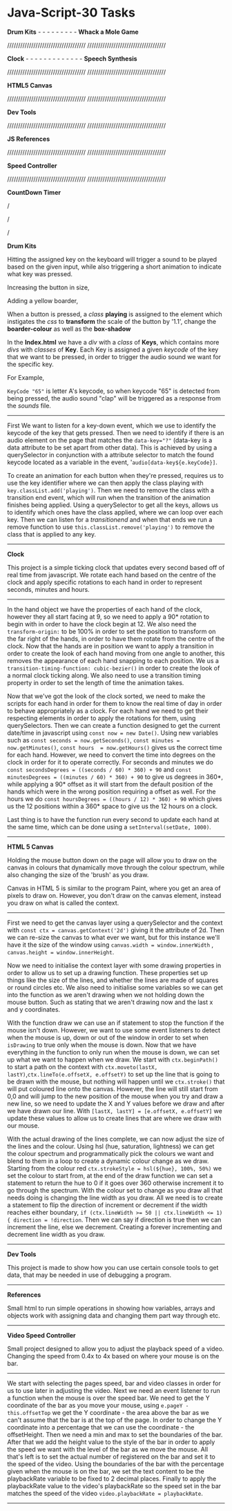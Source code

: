 # Java-Script-30 Tasks

**Drum Kits** - - - - - - - - - **Whack a Mole Game**

//////////////////////////////////// ////////////////////////////////////

**Clock** - - - - - - - - - - - - - **Speech Synthesis**

//////////////////////////////////// ////////////////////////////////////

**HTML5 Canvas**

//////////////////////////////////// ////////////////////////////////////

**Dev Tools**

//////////////////////////////////// ////////////////////////////////////

**JS References**

//////////////////////////////////// ////////////////////////////////////

**Speed Controller**

//////////////////////////////////// ////////////////////////////////////

**CountDown Timer**

/

/

/

**Drum Kits**

Hitting the assigned key on the keyboard will trigger a sound to be played based
on the given input, while also triggering a short animation to indicate what key
was pressed.

Increasing the button in size,

Adding a yellow boarder,

When a button is pressed, a *class* **playing** is assigned to the element which
instigates the *css* to **transform** the scale of the button by '1.1', change the
**boarder-colour** as well as the **box-shadow**

In the **Index.html** we have a *div* with a *class* of **Keys**, which contains
more *divs* with *classes* of **Key**. Each Key is assigned a given *keycode*
of the key that we want to be pressed, in order to trigger the audio sound we want for
the specific key.

For Example, 

`KeyCode "65"` is letter A's keycode, so when keycode "65" is detected from being pressed,
the audio sound "clap" will be triggered as a response from the *sounds* file.
               
----
First We want to listen for a key-down event, which we use to identify the keycode of the
key that gets pressed. Then we need to identify if there is an audio element on the page that
matches the `data-key="?"` (data-key is a data attribute to be set apart from other data).
This is achieved by using a querySelector in conjunction with a attribute selector to 
match the found keycode located as a variable in the event, '`audio[data-key${e.keyCode}]`.
           

To create an animation for each button when they're pressed, requires us to use the key
identifier where we can then apply the class playing with `key.classList.add('playing')`.
Then we need to remove the class with a transition end event, which will run when the
transition of the animation finishes being applied. Using a querySelector to get all the keys,
allows us to identify which ones have the class applied, where we can loop over each key.
Then we can listen for a *transitionend* and when that ends we run a remove function to
use `this.classList.remove('playing')` to remove the class that is applied to any key.

----

**Clock**

This project is a simple ticking clock that updates every second based off of real time from
javascript. We rotate each hand based on the centre of the clock and apply specific rotations
to each hand in order to represent seconds, minutes and hours.

----
In the hand object we have the properties of each hand of the clock, however they all start 
facing at 9, so we need to apply a 90* rotation to begin with in order to have the clock begin
at 12. We also need the `transform-origin:` to be 100% in order to set the position to transform
on the far right of the hands, in order to have them rotate from the centre of the clock.
Now that the hands are in position we want to apply a transition in order to create the look
of each hand moving from one angle to another, this removes the appearance of each hand snapping
to each position. We us a `transition-timing-function: cubic-bezier()` in order to create the
look of a normal clock ticking along. We also need to use a transition timing property in order
to set the length of time the animation takes.

Now that we've got the look of the clock sorted, we need to make the scripts for each hand in
order for them to know the real time of day in order to behave appropriately as a clock.
For each hand we need to get their respecting elements in order to apply the rotations for them,
using querySelectors. Then we can create a function designed to get the current date/time in
javascript using `const now = new Date()`. Using new variables such as 
`const seconds = now.getSeconds()`, `const minutes = now.getMinutes()`, `const hours 
= now.getHours()` gives us the correct time for each hand. However, we need to convert the time
into degrees on the clock in order for it to operate correctly. For seconds and minutes
we do `const secondsDegrees = ((seconds / 60) * 360) + 90` and
`const minutesDegrees = ((minutes / 60) * 360) + 90` to give us degrees in 360*, while
applying a 90* offset as it will start from the default position of the hands which were in the
wrong position requiring a offset as well. For the hours we do 
`const hoursDegrees = ((hours / 12) * 360) + 90` which gives us the 12 positions within a 360*
space to give us the 12 hours on a clock.

Last thing is to have the function run every second to update each hand at the same time, which
can be done using a `setInterval(setDate, 1000)`.

----

**HTML 5 Canvas**

Holding the mouse button down on the page will allow you to draw on the canvas in colours that
dynamically move through the colour spectrum, while also changing the size of the 'brush'
as you draw.

Canvas in HTML 5 is similar to the program Paint, where you get an area of pixels to draw on.
However, you don't draw on the canvas element, instead you draw on what is called the context.

----
First we need to get the canvas layer using a querySelector and the context with 
`const ctx = canvas.getContext('2d')` giving it the attribute of 2d.
Then we can re-size the canvas to what ever we want, but for this instance we'll have it the 
size of the window using `canvas.width = window.innerWidth` ,
`canvas.height = window.innerHeight`.

Now we need to initialise the context layer with some drawing properties in order to allow us
to set up a drawing function. These properties set up things like the size of the lines, and 
whether the lines are made of squares or round circles etc. We also need to initialise some
variables so we can get into the function as we aren't drawing when we not holding down
the mouse button. Such as stating that we aren't drawing now and the last x and y 
coordinates.

With the function draw we can use an if statement to stop the function if the mouse isn't down.
However, we want to use some event listeners to detect when the mouse is up, down or out of the
window in order to set when `isDrawing` to true only when the mouse is down. Now that we have
everything in the function to only run when the mouse is down, we can set up what we want to
happen when we draw. We start with `ctx.beginPath()` to start a path on the context with
`ctx.moveto(lastX, lastY)`,`ctx.lineTo(e.offsetX, e.offsetY)` to set up the line that is
going to be drawn with the mouse, but nothing will happen until we `ctx.stroke()` that will put
coloured line onto the canvas. However, the line will still start from 0,0 and will jump
to the new position of the mouse when you try and draw a new line, so we need to update the
X and Y values before we draw and after we have drawn our line. With
`[lastX, lastY] = [e.offsetX, e.offsetY]` we update these values to allow us to create lines
that are where we draw with our mouse.

With the actual drawing of the lines complete, we can now adjust the size of the lines and
the colour. Using hsl (hue, saturation, lightness) we can get the colour spectrum and
programmatically pick the colours we want and blend to them in a loop to create a dynamic
colour change as we draw. Starting from the colour red
`ctx.strokeStyle = hsl(${hue}, 100%, 50%)` we set the colour to start from, at the end of the
draw function we can set a statement to return the hue to 0 if it goes over 360 otherwise
increment it to go through the spectrum. With the colour set to change as you draw all that
needs doing is changing the line width as you draw. All we need is to create a statement
to flip the direction of increment or decrement if the width reaches either boundary,
`if (ctx.lineWidth >= 50 || ctx.lineWidth <= 1) { direction = !direction`.
Then we can say if direction is true then we can increment the line, else we decrement.
Creating a forever incrementing and decrement line width as you draw.

----

**Dev Tools**

This project is made to show how you can use certain console tools to get data, that may be
needed in use of debugging a program.

----

**References**

Small html to run simple operations in showing how variables, arrays and objects work with
assigning data and changing them part way through etc.

----

**Video Speed Controller**

Small project designed to allow you to adjust the playback speed of a video. Changing the speed
from 0.4x to 4x based on where your mouse is on the bar.

----

We start with selecting the pages speed, bar and video classes in order for us to use later
in adjusting the video. Next we need an event listener to run a function when the mouse is
over the speed bar. We need to get the Y coordinate of the bar as you move your mouse,
using `e.pageY - this.offsetTop` we get the Y coordinate - the area above the bar as we
can't assume that the bar is at the top of the page. In order to change the Y coordinate into
a percentage that we can use the coordinate - the offsetHeight. Then we need a min and max
to set the boundaries of the bar. After that we add the height value to the style of the bar
in order to apply the speed we want with the level of the bar as we move the mouse. All that's
left is to set the actual number of registered on the bar and set it to the speed of the video.
Using the boundaries of the bar with the percentage given when the mouse is on the bar, we set
the text content to be the playbackRate variable to be fixed to 2 decimal places. Finally to
apply the playbackRate value to the video's playbackRate so the speed set in the bar matches
the speed of the video `video.playbackRate = playbackRate`.

----

